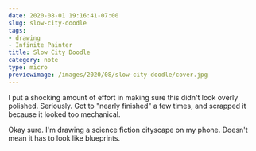```yaml
---
date: 2020-08-01 19:16:41-07:00
slug: slow-city-doodle
tags:
- drawing
- Infinite Painter
title: Slow City Doodle
category: note
type: micro
previewimage: /images/2020/08/slow-city-doodle/cover.jpg
---
```

I put a shocking amount of effort in making sure this didn't look overly polished.
Seriously. Got to "nearly finished" a few times, and scrapped it because it looked too mechanical.

Okay sure. I'm drawing a science fiction cityscape on my phone. Doesn't mean it has to look like
blueprints.